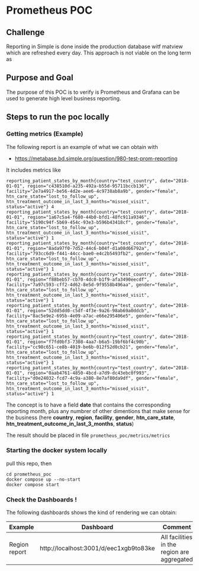 # Prometheus POC

## Challenge

Reporting in Simple is done inside the production database witf matview which are refreshed every day. This approach is not viable on the long term as 

## Purpose and Goal

The purpose of this POC is to verify is Prometheus and Grafana can be used to generate high level business reporting. 

## Steps to run the poc locally

### Getting metrics (Example)

The following report is an example of what we can obtain with 
- https://metabase.bd.simple.org/question/980-test-prom-reporting

It includes metrics like

```
reporting_patient_states_by_month{country="test_country", date="2018-01-01", region="c438510d-a235-492a-b55d-95711bccb136", facility="2e7a4917-be56-4d2e-aee6-4c9738ab8a9b", gender="female", htn_care_state="lost_to_follow_up", htn_treatment_outcome_in_last_3_months="missed_visit", status="active"} 4
reporting_patient_states_by_month{country="test_country", date="2018-01-01", region="1a67c5a4-f680-44b0-bfd1-48fc911a9346", facility="5190c94f-5b69-454c-93e3-b596b43418cf", gender="female", htn_care_state="lost_to_follow_up", htn_treatment_outcome_in_last_3_months="missed_visit", status="active"} 1
reporting_patient_states_by_month{country="test_country", date="2018-01-01", region="8ada97f0-7d52-44c6-b04f-d1a08d66792a", facility="793cc6d9-f441-44cc-bae0-e4c2b5493fb2", gender="female", htn_care_state="lost_to_follow_up", htn_treatment_outcome_in_last_3_months="missed_visit", status="active"} 1
reporting_patient_states_by_month{country="test_country", date="2018-01-01", region="f88beb57-cb70-4dc0-b1f9-afa3490eecdf", facility="7a97c593-cff2-4d62-8e5d-9f9558b496aa", gender="female", htn_care_state="lost_to_follow_up", htn_treatment_outcome_in_last_3_months="missed_visit", status="active"} 1
reporting_patient_states_by_month{country="test_country", date="2018-01-01", region="52dd5dd0-c5df-4f3e-9a26-98ab69a0ddcb", facility="8ac5e9e2-695b-4e09-a7ac-e66e295406e5", gender="female", htn_care_state="lost_to_follow_up", htn_treatment_outcome_in_last_3_months="missed_visit", status="active"} 1
reporting_patient_states_by_month{country="test_country", date="2018-01-01", region="f7fd0bf3-7308-4aa7-b6a5-19bf6bf4c90b", facility="cc98c651-ce8b-4019-be6b-012f52d0cb21", gender="female", htn_care_state="lost_to_follow_up", htn_treatment_outcome_in_last_3_months="missed_visit", status="active"} 1
reporting_patient_states_by_month{country="test_country", date="2018-01-01", region="0aab4761-4850-4bcd-a7d9-dc43ebc0f993", facility="d0e24032-fcd7-4c9a-a380-8e7af80da9df", gender="female", htn_care_state="lost_to_follow_up", htn_treatment_outcome_in_last_3_months="missed_visit", status="active"} 1
```

The concept is to have a field **date** that contains the corresponding reporting month, plus any numbrer of other dimentions that make sense for the business (here **country**, **region**, **facility**, **gender**, **htn_care_state**, **htn_treatment_outcome_in_last_3_months**, **status**)

The result should be placed in file `prometheus_poc/metrics/metrics`



### Starting the docker system locally

pull this repo, then

```
cd prometheus_poc
docker compose up --no-start
docker compose start 
```


### Check the Dashboards !

The following dashboards shows the kind of rendering we can obtain:

| Example  | Dashboard | Comment |
| ------------- | ------------- | ------------- |
| Region report  | http://localhost:3001/d/eec1xgb9to83ke | All facilities in the region are aggregated |


